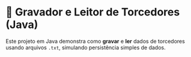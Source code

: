 # 📝 Gravador e Leitor de Torcedores (Java)

Este projeto em Java demonstra como **gravar** e **ler** dados de torcedores usando arquivos `.txt`, simulando persistência simples de dados.


